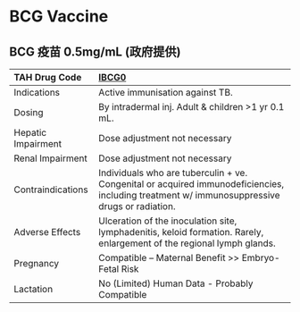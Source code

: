 # BCG Vaccine

## BCG 疫苗 0.5mg/mL (政府提供)

| TAH Drug Code      | [**IBCG0**](https://www.tahsda.org.tw/drugs/hissearch.php?drug_code=IBCG0)                                                                    |
|:-------------------|:----------------------------------------------------------------------------------------------------------------------------------------------|
| Indications        | Active immunisation against TB.                                                                                                               |
| Dosing             | By intradermal inj. Adult & children >1 yr 0.1 mL.                                                                                            |
| Hepatic Impairment | Dose adjustment not necessary                                                                                                                 |
| Renal Impairment   | Dose adjustment not necessary                                                                                                                 |
| Contraindications  | Individuals who are tuberculin  + ve. Congenital or acquired immunodeficiencies, including treatment w/ immunosuppressive drugs or radiation. |
| Adverse Effects    | Ulceration of the inoculation site, lymphadenitis, keloid formation. Rarely, enlargement of the regional lymph glands.                        |
| Pregnancy          | Compatible – Maternal Benefit >> Embryo-Fetal Risk                                                                                            |
| Lactation          | No (Limited) Human Data - Probably Compatible                                                                                                 |

